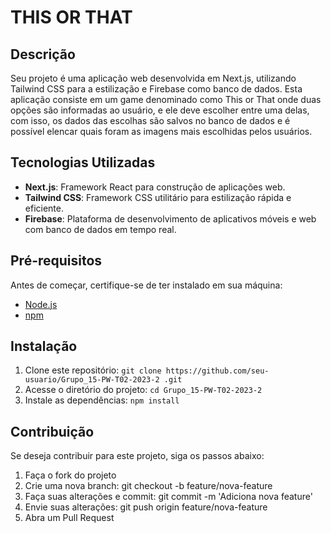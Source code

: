 # THIS OR THAT

## Descrição

Seu projeto é uma aplicação web desenvolvida em Next.js, utilizando Tailwind CSS para a estilização e Firebase como banco de dados. Esta aplicação consiste em um game denominado como This or That onde duas opções são informadas ao usuário, e ele deve escolher entre uma delas, com isso, os dados das escolhas são salvos no banco de dados e é possível elencar quais foram as imagens mais escolhidas pelos usuários.

## Tecnologias Utilizadas

- **Next.js**: Framework React para construção de aplicações web.
- **Tailwind CSS**: Framework CSS utilitário para estilização rápida e eficiente.
- **Firebase**: Plataforma de desenvolvimento de aplicativos móveis e web com banco de dados em tempo real.

## Pré-requisitos

Antes de começar, certifique-se de ter instalado em sua máquina:

- [Node.js](https://nodejs.org/)
- [npm](https://www.npmjs.com/)

## Instalação

1. Clone este repositório: `git clone https://github.com/seu-usuario/Grupo_15-PW-T02-2023-2
.git`
2. Acesse o diretório do projeto: `cd Grupo_15-PW-T02-2023-2`
3. Instale as dependências: `npm install`

## Contribuição
Se deseja contribuir para este projeto, siga os passos abaixo:

1. Faça o fork do projeto
2. Crie uma nova branch: git checkout -b feature/nova-feature
3. Faça suas alterações e commit: git commit -m 'Adiciona nova feature'
4. Envie suas alterações: git push origin feature/nova-feature
5. Abra um Pull Request